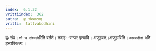 ```yaml
---
index:  6.1.32
vrittiindex:  362
sutra:  ह्वः संप्रसारणम्
vritti:  tattvabodhini 
---
```


ह्वः संप्र। `णौ च संश्चङो`रिति वर्तते। तदाह--सन्पर इत्यादि। अजूहवत्।अजुहाविति। `काण्यादीनां वे`ति ह्रस्वविकल्पः। 


